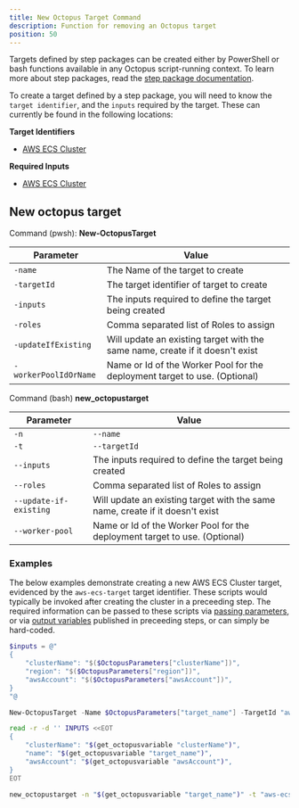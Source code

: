 ```yaml
---
title: New Octopus Target Command
description: Function for removing an Octopus target
position: 50
---
```


Targets defined by step packages can be created either by PowerShell or bash functions available in any Octopus script-running context.  To learn more about step packages, read the [step package documentation](https://github.com/octopusdeploy/step-api#overview).

To create a target defined by a step package, you will need to know the `target identifier`, and the `inputs` required by the target. These can currently be found in the following locations:

**Target Identifiers**

- [AWS ECS Cluster](https://github.com/OctopusDeploy/step-package-ecs/blob/main/targets/ecs-target/src/metadata.json#L5)

**Required Inputs**

- [AWS ECS Cluster](https://github.com/OctopusDeploy/step-package-ecs/blob/main/targets/ecs-target/src/inputs.ts)

## New octopus target

Command (pwsh): **New-OctopusTarget** 

| Parameter                           | Value                                  |
| ----------------------------------- | -------------------------------------- |
| `-name`                             | The Name of the target to create |
| `-targetId`                         | The target identifier of target to create |
| `-inputs`                           | The inputs required to define the target being created |
| `-roles`                            | Comma separated list of Roles to assign |
| `-updateIfExisting`                 | Will update an existing target with the same name, create if it doesn't exist |
| `-workerPoolIdOrName`               | Name or Id of the Worker Pool for the deployment target to use. (Optional) |

Command (bash) **new_octopustarget** 

| Parameter                           | Value                                  |
| ----------------------------------- | -------------------------------------- |
| `-n` | `--name`                     | The Name of the target to create |
| `-t` | `--targetId`                 | The target identifier of target to create |
| `--inputs`                          | The inputs required to define the target being created |
| `--roles`                           | Comma separated list of Roles to assign |
| `--update-if-existing`              | Will update an existing target with the same name, create if it doesn't exist |
| `--worker-pool`                     | Name or Id of the Worker Pool for the deployment target to use. (Optional) |

### Examples

The below examples demonstrate creating a new AWS ECS Cluster target, evidenced by the `aws-ecs-target` target identifier. These scripts would typically be invoked after creating the cluster in a preceeding step. The required information can be passed to these scripts via [passing parameters](/docs/deployments/custom-scripts/passing-parameters-to-scripts.md), or via [output variables](/docs/deployments/custom-scripts/output-variables.md) published in preceeding steps, or can simply be hard-coded.

```powershell PowerShell
$inputs = @"
{
    "clusterName": "$($OctopusParameters["clusterName"])",
    "region": "$($OctopusParameters["region"])",
    "awsAccount": "$($OctopusParameters["awsAccount"])",
}
"@

New-OctopusTarget -Name $OctopusParameters["target_name"] -TargetId "aws-ecs-target" -Inputs $inputs -Roles $OctopusParameters["role"]
```
```bash Bash
read -r -d '' INPUTS <<EOT
{
    "clusterName": "$(get_octopusvariable "clusterName")",
    "name": "$(get_octopusvariable "target_name")",
    "awsAccount": "$(get_octopusvariable "awsAccount")",
}
EOT

new_octopustarget -n "$(get_octopusvariable "target_name")" -t "aws-ecs-target" --inputs "$INPUTS" --roles "$(get_octopusvariable "role")"
```